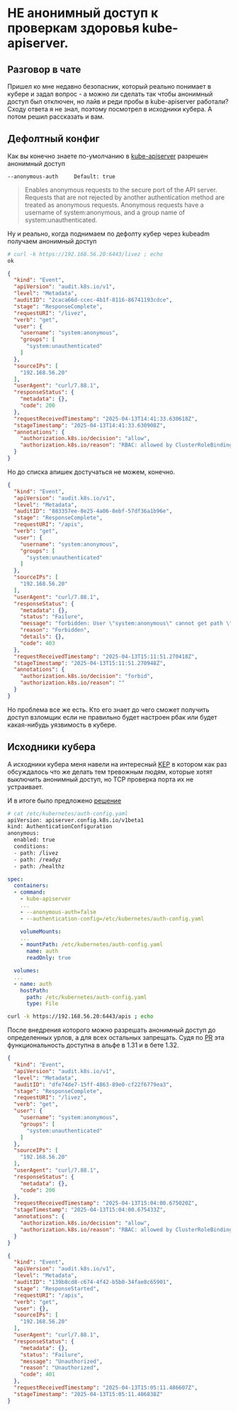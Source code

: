 # НЕ анонимный доступ к проверкам здоровья kube-apiserver.

## Разговор в чате
Пришел ко мне недавно безопасник, который реально понимает в кубере и задал вопрос - а можно ли сделать так чтобы анонимный доступ был отключен, но лайв и реди пробы в kube-apiserver работали?
Сходу ответа я не знал, поэтому посмотрел в исходники кубера. А потом решил рассказать и вам.

## Дефолтный конфиг
Как вы конечно знаете по-умолчанию в [kube-apiserver](https://kubernetes.io/docs/reference/command-line-tools-reference/kube-apiserver/) разрешен анонимный доступ
```
--anonymous-auth     Default: true
```
> Enables anonymous requests to the secure port of the API server. Requests that are not rejected by another authentication method are treated as anonymous requests. Anonymous requests have a username of system:anonymous, and a group name of system:unauthenticated.

Ну и реально, когда поднимаем по дефолту кубер через kubeadm получаем анонимный доступ
```bash
# curl -k https://192.168.56.20:6443/livez ; echo
ok
```

```json
{
  "kind": "Event",
  "apiVersion": "audit.k8s.io/v1",
  "level": "Metadata",
  "auditID": "2caca66d-ccec-4b1f-8116-86741193cdce",
  "stage": "ResponseComplete",
  "requestURI": "/livez",
  "verb": "get",
  "user": {
    "username": "system:anonymous",
    "groups": [
      "system:unauthenticated"
    ]
  },
  "sourceIPs": [
    "192.168.56.20"
  ],
  "userAgent": "curl/7.88.1",
  "responseStatus": {
    "metadata": {},
    "code": 200
  },
  "requestReceivedTimestamp": "2025-04-13T14:41:33.630618Z",
  "stageTimestamp": "2025-04-13T14:41:33.630908Z",
  "annotations": {
    "authorization.k8s.io/decision": "allow",
    "authorization.k8s.io/reason": "RBAC: allowed by ClusterRoleBinding \"system:public-info-viewer\" of ClusterRole \"system:public-info-viewer\" to Group \"system:unauthenticated\""
  }
}
```

Но до списка апишек достучаться не можем, конечно.

```json
{
  "kind": "Event",
  "apiVersion": "audit.k8s.io/v1",
  "level": "Metadata",
  "auditID": "883357ee-8e25-4a06-8ebf-57df36a1b96e",
  "stage": "ResponseComplete",
  "requestURI": "/apis",
  "verb": "get",
  "user": {
    "username": "system:anonymous",
    "groups": [
      "system:unauthenticated"
    ]
  },
  "sourceIPs": [
    "192.168.56.20"
  ],
  "userAgent": "curl/7.88.1",
  "responseStatus": {
    "metadata": {},
    "status": "Failure",
    "message": "forbidden: User \"system:anonymous\" cannot get path \"/apis\"",
    "reason": "Forbidden",
    "details": {},
    "code": 403
  },
  "requestReceivedTimestamp": "2025-04-13T15:11:51.270418Z",
  "stageTimestamp": "2025-04-13T15:11:51.270948Z",
  "annotations": {
    "authorization.k8s.io/decision": "forbid",
    "authorization.k8s.io/reason": ""
  }
}
```

Но проблема все же есть. Кто его знает до чего сможет получить доступ взломщик если не правильно будет настроен рбак или будет какая-нибудь уязвимость в кубере.

## Исходники кубера

А исходники кубера меня навели на интересный [KEP](https://github.com/kubernetes/enhancements/blob/master/keps/sig-auth/4633-anonymous-auth-configurable-endpoints/README.md) в котором как раз обсуждалось что же делать тем тревожным людям, которые хотят выключить анонимный доступ, но TCP проверка порта их не устраивает.

И в итоге было предложено [решение](https://kubernetes.io/docs/reference/access-authn-authz/authentication/#anonymous-authenticator-configuration)

```bash
# cat /etc/kubernetes/auth-config.yaml
apiVersion: apiserver.config.k8s.io/v1beta1
kind: AuthenticationConfiguration
anonymous:
  enabled: true
  conditions:
  - path: /livez
  - path: /readyz
  - path: /healthz
```

```yaml
spec:
  containers:
  - command:
    - kube-apiserver
    ...
    - --anonymous-auth=false
    - --authentication-config=/etc/kubernetes/auth-config.yaml

    volumeMounts:
    ...
    - mountPath: /etc/kubernetes/auth-config.yaml
      name: auth
      readOnly: true

  volumes:
  ...
  - name: auth
    hostPath:
      path: /etc/kubernetes/auth-config.yaml
      type: File
```

```bash
curl -k https://192.168.56.20:6443/apis ; echo
```

После внедрения которого можно разрешать анонимный доступ до определенных урлов, а для всех остальных запрещать. 
Судя по [PR](https://github.com/kubernetes/enhancements/issues/4633) эта функциональность доступна в альфе в 1.31 и в бете 1.32.

```json
{
  "kind": "Event",
  "apiVersion": "audit.k8s.io/v1",
  "level": "Metadata",
  "auditID": "dfe74de7-15ff-4863-89e0-cf22f6779ea3",
  "stage": "ResponseComplete",
  "requestURI": "/livez",
  "verb": "get",
  "user": {
    "username": "system:anonymous",
    "groups": [
      "system:unauthenticated"
    ]
  },
  "sourceIPs": [
    "192.168.56.20"
  ],
  "userAgent": "curl/7.88.1",
  "responseStatus": {
    "metadata": {},
    "code": 200
  },
  "requestReceivedTimestamp": "2025-04-13T15:04:00.675020Z",
  "stageTimestamp": "2025-04-13T15:04:00.675433Z",
  "annotations": {
    "authorization.k8s.io/decision": "allow",
    "authorization.k8s.io/reason": "RBAC: allowed by ClusterRoleBinding \"system:public-info-viewer\" of ClusterRole \"system:public-info-viewer\" to Group \"system:unauthenticated\""
  }
}
```


```json
{
  "kind": "Event",
  "apiVersion": "audit.k8s.io/v1",
  "level": "Metadata",
  "auditID": "139b8cd8-c674-4f42-b5b0-34fae8c65901",
  "stage": "ResponseStarted",
  "requestURI": "/apis",
  "verb": "get",
  "user": {},
  "sourceIPs": [
    "192.168.56.20"
  ],
  "userAgent": "curl/7.88.1",
  "responseStatus": {
    "metadata": {},
    "status": "Failure",
    "message": "Unauthorized",
    "reason": "Unauthorized",
    "code": 401
  },
  "requestReceivedTimestamp": "2025-04-13T15:05:11.486607Z",
  "stageTimestamp": "2025-04-13T15:05:11.486838Z"
}
```